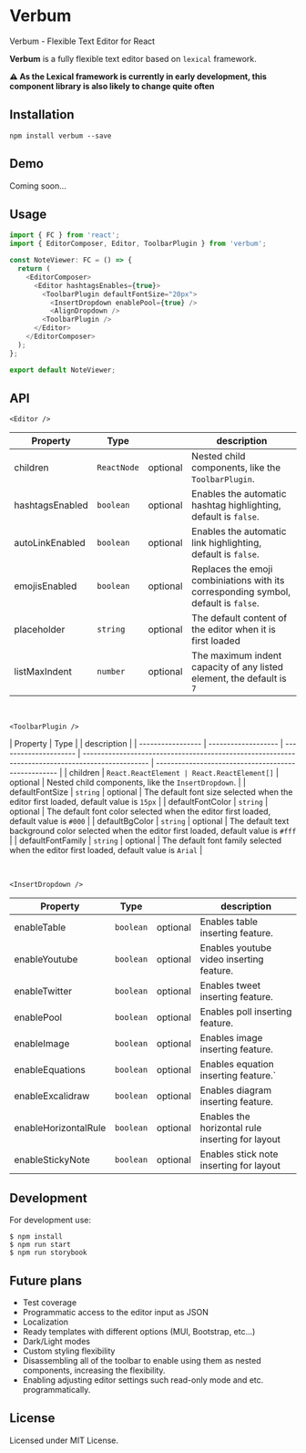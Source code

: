 # Verbum

Verbum - Flexible Text Editor for React

**Verbum** is a fully flexible text editor based on `lexical` framework.

**⚠️ As the Lexical framework is currently in early development, this component library is also likely to change quite often**

## Installation

```
npm install verbum --save
```

## Demo

Coming soon...

## Usage

```typescript
import { FC } from 'react';
import { EditorComposer, Editor, ToolbarPlugin } from 'verbum';

const NoteViewer: FC = () => {
  return (
    <EditorComposer>
      <Editor hashtagsEnables={true}>
        <ToolbarPlugin defaultFontSize="20px">
          <InsertDropdown enablePool={true} />
          <AlignDropdown />
        <ToolbarPlugin />
      </Editor>
    </EditorComposer>
  );
};

export default NoteViewer;
```

<!-- ## Examples

Coming soon... -->

<!--
## Styling components

Coming soon... -->

## API

`<Editor />`

| Property        | Type        |          | description                                                                         |
| --------------- | ----------- | -------- | ----------------------------------------------------------------------------------- |
| children        | `ReactNode` | optional | Nested child components, like the `ToolbarPlugin`.                                  |
| hashtagsEnabled | `boolean`   | optional | Enables the automatic hashtag highlighting, default is `false`.                     |
| autoLinkEnabled | `boolean`   | optional | Enables the automatic link highlighting, default is `false`.                        |
| emojisEnabled   | `boolean`   | optional | Replaces the emoji combiniations with its corresponding symbol, default is `false`. |
| placeholder     | `string`    | optional | The default content of the editor when it is first loaded                           |
| listMaxIndent   | `number`    | optional | The maximum indent capacity of any listed element, the default is `7`               |

<br />

`<ToolbarPlugin />`

| Property          | Type                |                       | description                                                                                      |
| ----------------- | ------------------- | --------------------- | ------------------------------------------------------------------------------------------------ | --------------------------------------------------- |
| children          | `React.ReactElement | React.ReactElement[]` | optional                                                                                         | Nested child components, like the `InsertDropdown`. |
| defaultFontSize   | `string`            | optional              | The default font size selected when the editor first loaded, default value is `15px`             |
| defaultFontColor  | `string`            | optional              | The default font color selected when the editor first loaded, default value is `#000`            |
| defaultBgColor    | `string`            | optional              | The default text background color selected when the editor first loaded, default value is `#fff` |
| defaultFontFamily | `string`            | optional              | The default font family selected when the editor first loaded, default value is `Arial`          |

<br />

  <!-- enableTable?: boolean;
  enableYoutube?: boolean;
  enableTwitter?: boolean;
  enablePoll?: boolean;
  enableImage?: boolean;
  enableEquations?: boolean;
  enableExcalidraw?: boolean;
  enableHorizontalRule?: boolean;
  enableStickyNote?: boolean; -->

`<InsertDropdown />`

| Property             | Type      |          | description                                      |
| -------------------- | --------- | -------- | ------------------------------------------------ |
| enableTable          | `boolean` | optional | Enables table inserting feature.                 |
| enableYoutube        | `boolean` | optional | Enables youtube video inserting feature.         |
| enableTwitter        | `boolean` | optional | Enables tweet inserting feature.                 |
| enablePool           | `boolean` | optional | Enables poll inserting feature.                  |
| enableImage          | `boolean` | optional | Enables image inserting feature.                 |
| enableEquations      | `boolean` | optional | Enables equation inserting feature.`             |
| enableExcalidraw     | `boolean` | optional | Enables diagram inserting feature.               |
| enableHorizontalRule | `boolean` | optional | Enables the horizontal rule inserting for layout |
| enableStickyNote     | `boolean` | optional | Enables stick note inserting for layout          |

## Development

For development use:

```
$ npm install
$ npm run start
$ npm run storybook
```

## Future plans

- Test coverage
- Programmatic access to the editor input as JSON
- Localization
- Ready templates with different options (MUI, Bootstrap, etc...)
- Dark/Light modes
- Custom styling flexibility
- Disassembling all of the toolbar to enable using them as nested components, increasing the flexibility.
- Enabling adjusting editor settings such read-only mode and etc. programmatically.

## License

Licensed under MIT License.
